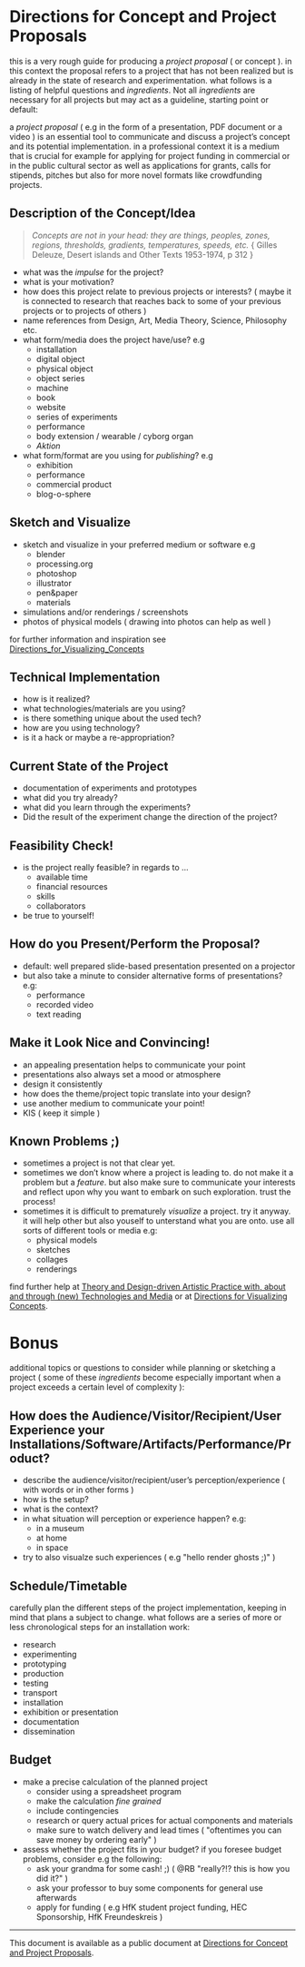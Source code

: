 # Directions for Concept and Project Proposals

this is a very rough guide for producing a *project proposal* ( or concept ). in this context the proposal refers to a project that has not been realized but is already in the state of research and experimentation. what follows is a listing of helpful questions and *ingredients*. Not all *ingredients* are necessary for all projects but may act as a guideline, starting point or default:

a *project proposal* ( e.g in the form of a presentation, PDF document or a video ) is an essential tool to communicate and discuss a project’s concept and its potential implementation. in a professional context it is a medium that is crucial for example for applying for project funding in commercial or in the public cultural sector as well as applications for grants, calls for stipends, pitches but also for more novel formats like crowdfunding projects.

## Description of the Concept/Idea

> *Concepts are not in your head: they are things, peoples, zones, regions, thresholds, gradients, temperatures, speeds, etc.* { Gilles Deleuze, Desert islands and Other Texts 1953-1974, p 312 } 

- what was the *impulse* for the project?
- what is your motivation?
- how does this project relate to previous projects or interests? ( maybe it is connected to research that reaches back to some of your previous projects or to projects of others )
- name references from Design, Art, Media Theory, Science, Philosophy etc.
- what form/media does the project have/use? e.g
    - installation
    - digital object
    - physical object
    - object series
    - machine
    - book
    - website
    - series of experiments
    - performance
    - body extension / wearable / cyborg organ
    - *Aktion*
- what form/format are you using for *publishing*? e.g
    - exhibition
    - performance
    - commercial product
    - blog-o-sphere

## Sketch and Visualize

- sketch and visualize in your preferred medium or software e.g 
    - blender
    - processing.org
    - photoshop
    - illustrator
    - pen&paper
    - materials
- simulations and/or renderings / screenshots
- photos of physical models ( drawing into photos can help as well )

for further information and inspiration see [Directions_for_Visualizing_Concepts](http://dm-hb.de/dmdfvc)

## Technical Implementation

- how is it realized?
- what technologies/materials are you using?
- is there something unique about the used tech?
- how are you using technology?
- is it a hack or maybe a re-appropriation?

## Current State of the Project

- documentation of experiments and prototypes
- what did you try already?
- what did you learn through the experiments?
- Did the result of the experiment change the direction of the project?

## Feasibility Check!

- is the project really feasible? in regards to …
    - available time
    - financial resources
    - skills
    - collaborators
- be true to yourself!

## How do you Present/Perform the Proposal?

- default: well prepared slide-based presentation presented on a projector
- but also take a minute to consider alternative forms of presentations? e.g:
    - performance
    - recorded video
    - text reading

## Make it Look Nice and Convincing!

- an appealing presentation helps to communicate your point
- presentations also always set a mood or atmosphere
- design it consistently
- how does the theme/project topic translate into your design?
- use another medium to communicate your point!
- KIS ( keep it simple )

## Known Problems ;)

- sometimes a project is not that clear yet. 
- sometimes we don’t know where a project is leading to. do not make it a problem but a *feature*. but also make sure to communicate your interests and reflect upon why you want to embark on such exploration. trust the process!
- sometimes it is difficult to prematurely *visualize* a project. try it anyway. it will help other but also youself to unterstand what you are onto. use all sorts of different tools or media e.g:
    - physical models
    - sketches
    - collages
    - renderings

find further help at [Theory and Design-driven Artistic Practice with, about and through (new) Technologies and Media](https://docs.google.com/document/d/1uwNdwLStjFsURw0eKTtNJv-CyWoTwwJ08jGdl2DszSw) or at [Directions for Visualizing Concepts](http://dm-hb.de/dmdfvc). 

# Bonus

additional topics or questions to consider while planning or sketching a project ( some of these *ingredients* become especially important when a project exceeds a certain level of complexity ):

## How does the Audience/Visitor/Recipient/User Experience your Installations/Software/Artifacts/Performance/Product?

- describe the audience/visitor/recipient/user’s perception/experience ( with words or in other forms )
- how is the setup?
- what is the context?
- in what situation will perception or experience happen? e.g:
    - in a museum
    - at home
    - in space
- try to also visualze such experiences ( e.g "hello render ghosts ;)" )

## Schedule/Timetable

carefully plan the different steps of the project implementation, keeping in mind that plans a subject to change. what follows are a series of more or less chronological steps for an installation work:

- research
- experimenting
- prototyping
- production
- testing
- transport
- installation
- exhibition or presentation
- documentation
- dissemination

## Budget

- make a precise calculation of the planned project
    - consider using a spreadsheet program 
    - make the calculation *fine grained*
    - include contingencies
    - research or query actual prices for actual components and materials
    - make sure to watch delivery and lead times ( "oftentimes you can save money by ordering early" )
- assess whether the project fits in your budget? if you foresee budget problems, consider e.g the following:
    - ask your grandma for some cash! ;) ( @RB "really?!? this is how you did it?" )
    - ask your professor to buy some components for general use afterwards
    - apply for funding ( e.g HfK student project funding, HEC Sponsorship, HfK Freundeskreis )

---

This document is available as a public document at [Directions for Concept and Project Proposals](http://dm-hb.de/dfcapp).
